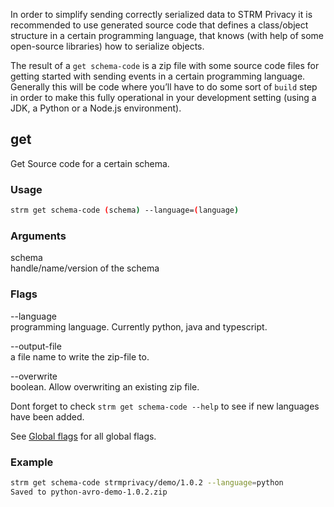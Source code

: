 In order to simplify sending correctly serialized data to STRM Privacy
it is recommended to use generated source code that defines a
class/object structure in a certain programming language, that knows
(with help of some open-source libraries) how to serialize objects.

The result of a `get schema-code` is a zip file with some source code
files for getting started with sending events in a certain programming
language. Generally this will be code where you’ll have to do some sort
of `build` step in order to make this fully operational in your
development setting (using a JDK, a Python or a Node.js environment).

## get

Get Source code for a certain schema.

### Usage

```bash
strm get schema-code (schema) --language=(language)
```

### Arguments

schema  
handle/name/version of the schema

### Flags

--language  
programming language. Currently python, java and typescript.

--output-file  
a file name to write the zip-file to.

--overwrite  
boolean. Allow overwriting an existing zip file.

Dont forget to check `strm get schema-code --help` to see if new
languages have been added.

See [Global flags](/cli-index.md#global-flags) for all global flags.

### Example

```bash
strm get schema-code strmprivacy/demo/1.0.2 --language=python
Saved to python-avro-demo-1.0.2.zip
```
